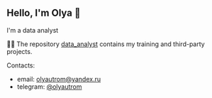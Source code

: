 ## Hello, I'm Olya 👋

I'm a data analyst

👩‍💻 The repository [data_analyst](https://github.com/olyautrom/data_analyst) contains my training and third-party projects.

Contacts:
- email: olyautrom@yandex.ru
- telegram: [@olyautrom](https://t.me/olyautrom)


<!--
**olyautrom/olyautrom** is a ✨ _special_ ✨ repository because its `README.md` (this file) appears on your GitHub profile.

Here are some ideas to get you started:

- 🔭 I’m currently working on ...
- 🌱 I’m currently learning ...
- 👯 I’m looking to collaborate on ...
- 🤔 I’m looking for help with ...
- 💬 Ask me about ...
- 📫 How to reach me: ...
- 😄 Pronouns: ...
- ⚡ Fun fact: ...
-->
